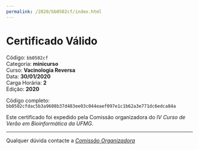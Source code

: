```yaml
---
permalink: /2020/bb0502cf/index.html
---
```


# Certificado Válido

Código: `bb0502cf`<br>
Categoria: **minicurso**<br>
Curso: **Vacinologia Reversa**<br>
Data: **30/01/2020**<br>
Carga Horária: **2**<br>
Edição: **2020**<br>


Código completo: `bb0502cfdac5b3a9608b37d483ee03c044eaef097e1c1b62a3e771dc6edca84a`


Este certificado foi expedido pela Comissão organizadora do *IV Curso de Verão em Bioinformática da UFMG*.

----

Qualquer dúvida contacte a [_Comissão Organizadora_](<mailto:cursobioinfoufmg@gmail.com$subject=[Certificados]>)

